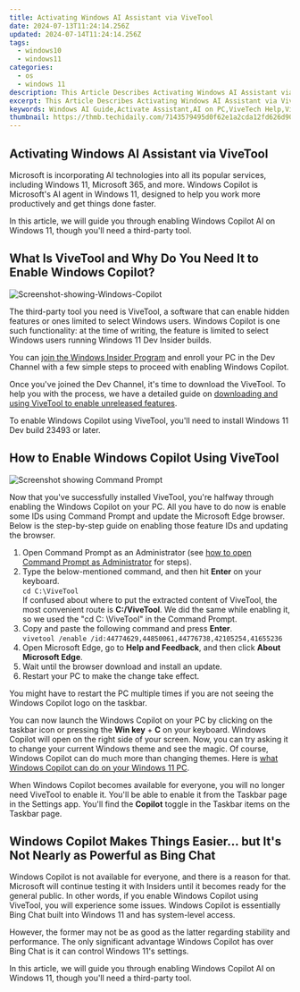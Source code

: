 ```yaml
---
title: Activating Windows AI Assistant via ViveTool
date: 2024-07-13T11:24:14.256Z
updated: 2024-07-14T11:24:14.256Z
tags:
  - windows10
  - windows11
categories:
  - os
  - windows 11
description: This Article Describes Activating Windows AI Assistant via ViveTool
excerpt: This Article Describes Activating Windows AI Assistant via ViveTool
keywords: Windows AI Guide,Activate Assistant,AI on PC,ViveTech Help,ViveAI Access,Windows Enable AI,ViveAssist Startup
thumbnail: https://thmb.techidaily.com/7143579495d0f62e1a2cda12fd626d9036d87a576b32c356f772aa95549b6f82.jpg
---
```


## Activating Windows AI Assistant via ViveTool

 Microsoft is incorporating AI technologies into all its popular services, including Windows 11, Microsoft 365, and more. Windows Copilot is Microsoft's AI agent in Windows 11, designed to help you work more productively and get things done faster.

 In this article, we will guide you through enabling Windows Copilot AI on Windows 11, though you'll need a third-party tool.

## What Is ViveTool and Why Do You Need It to Enable Windows Copilot?

![Screenshot-showing-Windows-Copilot](https://static1.makeuseofimages.com/wordpress/wp-content/uploads/2023/07/windows-copilot.jpg)

 The third-party tool you need is ViveTool, a software that can enable hidden features or ones limited to select Windows users. Windows Copilot is one such functionality: at the time of writing, the feature is limited to select Windows users running Windows 11 Dev Insider builds.

 You can [join the Windows Insider Program](https://www.makeuseof.com/windows-11-beta-how-to-download/) and enroll your PC in the Dev Channel with a few simple steps to proceed with enabling Windows Copilot.

 Once you've joined the Dev Channel, it's time to download the ViveTool. To help you with the process, we have a detailed guide on [downloading and using ViveTool to enable unreleased features](http://www.makeuseof.com/vivetool-windows-guide/).

 To enable Windows Copilot using ViveTool, you'll need to install Windows 11 Dev build 23493 or later.

## How to Enable Windows Copilot Using ViveTool

![Screenshot showing Command Prompt](https://static1.makeuseofimages.com/wordpress/wp-content/uploads/2023/07/command-prompt-enabling-windows-copilot.jpg)

 Now that you've successfully installed ViveTool, you're halfway through enabling the Windows Copilot on your PC. All you have to do now is enable some IDs using Command Prompt and update the Microsoft Edge browser. Below is the step-by-step guide on enabling those feature IDs and updating the browser.

1. Open Command Prompt as an Administrator (see [how to open Command Prompt as Administrator](https://www.makeuseof.com/windows-run-command-prompt-admin/) for steps).
2. Type the below-mentioned command, and then hit **Enter** on your keyboard.  
`cd C:\ViveTool`  
 If confused about where to put the extracted content of ViveTool, the most convenient route is **C:/ViveTool**. We did the same while enabling it, so we used the "cd C: \\ViveTool" in the Command Prompt.
3. Copy and paste the following command and press **Enter**.  
`vivetool /enable /id:44774629,44850061,44776738,42105254,41655236`
4. Open Microsoft Edge, go to **Help and Feedback**, and then click **About Microsoft Edge**.
5. Wait until the browser download and install an update.
6. Restart your PC to make the change take effect.

 You might have to restart the PC multiple times if you are not seeing the Windows Copilot logo on the taskbar.

 You can now launch the Windows Copilot on your PC by clicking on the taskbar icon or pressing the **Win key** \+ **C** on your keyboard. Windows Copilot will open on the right side of your screen. Now, you can try asking it to change your current Windows theme and see the magic. Of course, Windows Copilot can do much more than changing themes. Here is [what Windows Copilot can do on your Windows 11 PC](https://www.makeuseof.com/windows-copilot-mean-windows-11-users/).

 When Windows Copilot becomes available for everyone, you will no longer need ViveTool to enable it. You'll be able to enable it from the Taskbar page in the Settings app. You'll find the **Copilot** toggle in the Taskbar items on the Taskbar page.

## Windows Copilot Makes Things Easier... but It's Not Nearly as Powerful as Bing Chat

 Windows Copilot is not available for everyone, and there is a reason for that. Microsoft will continue testing it with Insiders until it becomes ready for the general public. In other words, if you enable Windows Copilot using ViveTool, you will experience some issues. Windows Copilot is essentially Bing Chat built into Windows 11 and has system-level access.

 However, the former may not be as good as the latter regarding stability and performance. The only significant advantage Windows Copilot has over Bing Chat is it can control Windows 11's settings.

 In this article, we will guide you through enabling Windows Copilot AI on Windows 11, though you'll need a third-party tool.



<ins class="adsbygoogle"
      style="display:block"
      data-ad-client="ca-pub-7571918770474297"
      data-ad-slot="8358498916"
      data-ad-format="auto"
      data-full-width-responsive="true"></ins>